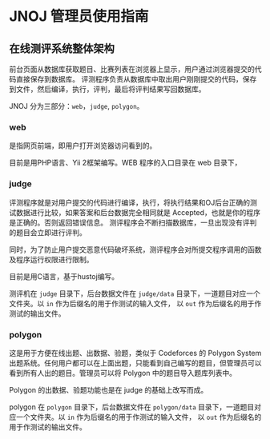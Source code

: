 JNOJ 管理员使用指南
=================

## 在线测评系统整体架构

前台页面从数据库获取题目、比赛列表在浏览器上显示，用户通过浏览器提交的代码直接保存到数据库。 评测程序负责从数据库中取出用户刚刚提交的代码，保存到文件，然后编译，执行，评判，最后将评判结果写回数据库。

JNOJ 分为三部分：`web`，`judge`, `polygon`。

### web

是指网页前端，即用户打开浏览器访问看到的。

目前是用PHP语言、Yii 2框架编写。WEB 程序的入口目录在 web 目录下，

### judge

评测程序就是对用户提交的代码进行编译，执行，将执行结果和OJ后台正确的测试数据进行比较，如果答案和后台数据完全相同就是 Accepted，也就是你的程序是正确的。否则返回错误信息。 测评程序会不断扫描数据库，一旦出现没有评判的题目会立即进行评判。

同时，为了防止用户提交恶意代码破坏系统，测评程序会对所提交程序调用的函数及程序运行权限进行限制。

目前是用C语言，基于hustoj编写。

测评机在 `judge` 目录下，后台数据文件在 `judge/data` 目录下，一道题目对应一个文件夹。以 `in` 作为后缀名的用于作测试的输入文件，
以 `out` 作为后缀名的用于作测试的输出文件。

### polygon

这是用于方便在线出题、出数据、验题，类似于 Codeforces 的 Polygon System 出题系统。任何用户都可以在上面出题，只能看到自己编写的题目，但管理员可以看到所有人出的题目。管理员可以将 Polygon 中的题目导入题库列表中。

Polygon 的出数据、验题功能也是在 judge 的基础上改写而成。

polygon 在 `polygon` 目录下，后台数据文件在 `polygon/data` 目录下，一道题目对应一个文件夹。以 `in` 作为后缀名的用于作测试的输入文件，
以 `out` 作为后缀名的用于作测试的输出文件。
